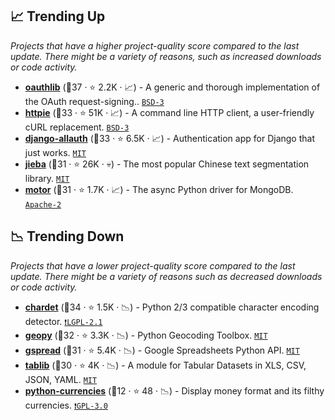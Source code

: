 ## 📈 Trending Up

_Projects that have a higher project-quality score compared to the last update. There might be a variety of reasons, such as increased downloads or code activity._

- <b><a href="https://github.com/oauthlib/oauthlib">oauthlib</a></b> (🥇37 ·  ⭐ 2.2K · 📈) - A generic and thorough implementation of the OAuth request-signing.. <code><a href="http://bit.ly/3aKzpTv">BSD-3</a></code>
- <b><a href="https://github.com/httpie/httpie">httpie</a></b> (🥇33 ·  ⭐ 51K · 📈) - A command line HTTP client, a user-friendly cURL replacement. <code><a href="http://bit.ly/3aKzpTv">BSD-3</a></code>
- <b><a href="https://github.com/pennersr/django-allauth">django-allauth</a></b> (🥈33 ·  ⭐ 6.5K · 📈) - Authentication app for Django that just works. <code><a href="http://bit.ly/34MBwT8">MIT</a></code>
- <b><a href="https://github.com/fxsjy/jieba">jieba</a></b> (🥇31 ·  ⭐ 26K · 💀) - The most popular Chinese text segmentation library. <code><a href="http://bit.ly/34MBwT8">MIT</a></code>
- <b><a href="https://github.com/mongodb/motor">motor</a></b> (🥈31 ·  ⭐ 1.7K · 📈) - The async Python driver for MongoDB. <code><a href="http://bit.ly/3nYMfla">Apache-2</a></code>

## 📉 Trending Down

_Projects that have a lower project-quality score compared to the last update. There might be a variety of reasons such as decreased downloads or code activity._

- <b><a href="https://github.com/chardet/chardet">chardet</a></b> (🥇34 ·  ⭐ 1.5K · 📉) - Python 2/3 compatible character encoding detector. <code><a href="https://tldrlegal.com/search?q=LGPL-2.1">❗️LGPL-2.1</a></code>
- <b><a href="https://github.com/geopy/geopy">geopy</a></b> (🥇32 ·  ⭐ 3.3K · 📉) - Python Geocoding Toolbox. <code><a href="http://bit.ly/34MBwT8">MIT</a></code>
- <b><a href="https://github.com/burnash/gspread">gspread</a></b> (🥈31 ·  ⭐ 5.4K · 📉) - Google Spreadsheets Python API. <code><a href="http://bit.ly/34MBwT8">MIT</a></code>
- <b><a href="https://github.com/jazzband/tablib">tablib</a></b> (🥇30 ·  ⭐ 4K · 📉) - A module for Tabular Datasets in XLS, CSV, JSON, YAML. <code><a href="http://bit.ly/34MBwT8">MIT</a></code>
- <b><a href="https://github.com/Alir3z4/python-currencies">python-currencies</a></b> (🥉12 ·  ⭐ 48 · 📉) - Display money format and its filthy currencies. <code><a href="http://bit.ly/2M0xdwT">❗️GPL-3.0</a></code>

